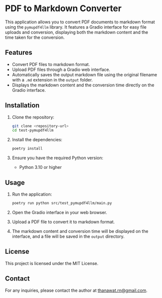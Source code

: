 # PDF to Markdown Converter

This application allows you to convert PDF documents to markdown format using the `pymupdf4llm` library. It features a Gradio interface for easy file uploads and conversion, displaying both the markdown content and the time taken for the conversion.

## Features

- Convert PDF files to markdown format.
- Upload PDF files through a Gradio web interface.
- Automatically saves the output markdown file using the original filename with a `.md` extension in the `output` folder.
- Displays the markdown content and the conversion time directly on the Gradio interface.

## Installation

1. Clone the repository:
   ```bash
   git clone <repository-url>
   cd test-pymupdf4llm
   ```

2. Install the dependencies:
   ```bash
   poetry install
   ```

3. Ensure you have the required Python version:
   - Python 3.10 or higher

## Usage

1. Run the application:
   ```bash
   poetry run python src/test_pymupdf4llm/main.py
   ```

2. Open the Gradio interface in your web browser.

3. Upload a PDF file to convert it to markdown format.

4. The markdown content and conversion time will be displayed on the interface, and a file will be saved in the `output` directory.

## License

This project is licensed under the MIT License.

## Contact

For any inquiries, please contact the author at thanawat.rn@gmail.com.
